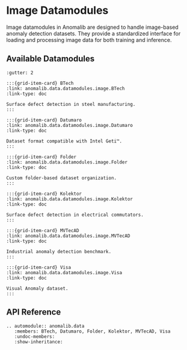 # Image Datamodules

Image datamodules in Anomalib are designed to handle image-based anomaly detection datasets. They provide a standardized interface for loading and processing image data for both training and inference.

## Available Datamodules

```{grid} 3
:gutter: 2

:::{grid-item-card} BTech
:link: anomalib.data.datamodules.image.BTech
:link-type: doc

Surface defect detection in steel manufacturing.
:::

:::{grid-item-card} Datumaro
:link: anomalib.data.datamodules.image.Datumaro
:link-type: doc

Dataset format compatible with Intel Geti™.
:::

:::{grid-item-card} Folder
:link: anomalib.data.datamodules.image.Folder
:link-type: doc

Custom folder-based dataset organization.
:::

:::{grid-item-card} Kolektor
:link: anomalib.data.datamodules.image.Kolektor
:link-type: doc

Surface defect detection in electrical commutators.
:::

:::{grid-item-card} MVTecAD
:link: anomalib.data.datamodules.image.MVTecAD
:link-type: doc

Industrial anomaly detection benchmark.
:::

:::{grid-item-card} Visa
:link: anomalib.data.datamodules.image.Visa
:link-type: doc

Visual Anomaly dataset.
:::
```

## API Reference

```{eval-rst}
.. automodule:: anomalib.data
   :members: BTech, Datumaro, Folder, Kolektor, MVTecAD, Visa
   :undoc-members:
   :show-inheritance:
```
